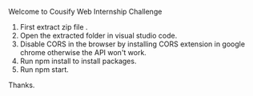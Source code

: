 Welcome to Cousify Web Internship Challenge

1. First extract zip file .
2. Open the extracted folder in visual studio code.
3. Disable CORS in the browser by installing CORS extension in google chrome otherwise the API won't work.
4. Run npm install to install packages.
5. Run npm start.

Thanks.
